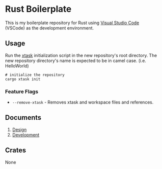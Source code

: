 # Rust Boilerplate

This is my boilerplate repository for Rust using [Visual Studio Code](https://code.visualstudio.com/) (VSCode) as the development environment.

## Usage

Run the [xtask](https://github.com/matklad/cargo-xtask) initialization script in the new repository's root directory. The new repository directory's name is expected to be in camel case. (i.e. HelloWorld)

```shell
# initialize the repository
cargo xtask init
```

### Feature Flags

- `--remove-xtask` - Removes xtask and workspace files and references.

## Documents

1. [Design](./wiki/design.md)
1. [Development](./wiki/development.md)

## Crates

None